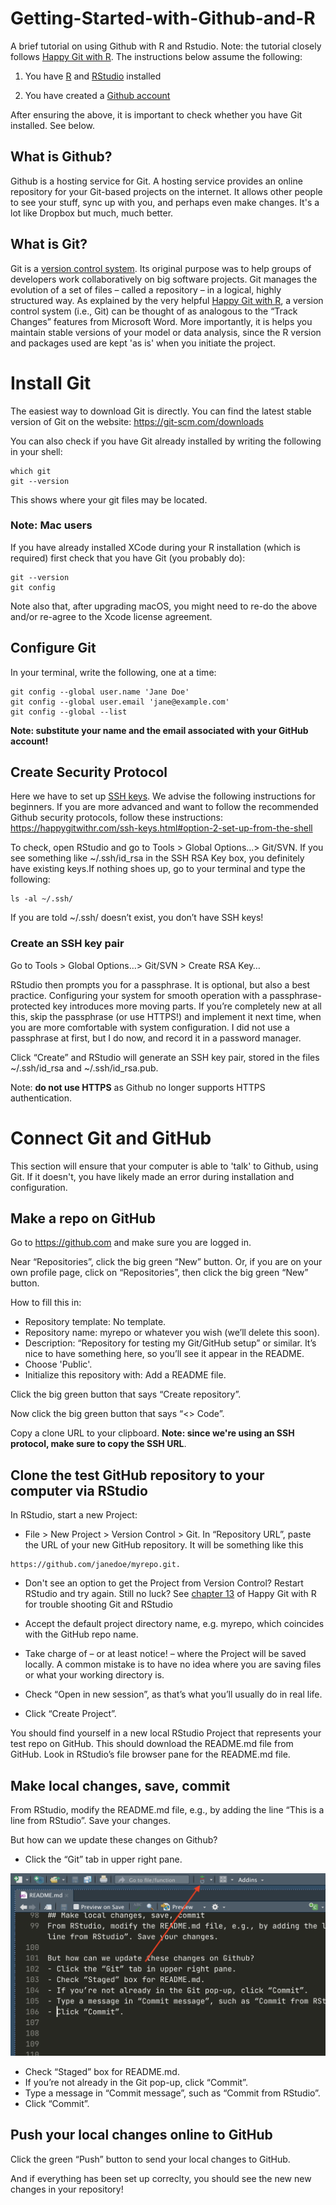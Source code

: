 # Getting-Started-with-Github-and-R
A brief tutorial on using Github with R and Rstudio. Note: the tutorial closely follows [Happy Git with R](https://happygitwithr.com/index.html). The instructions below assume the following:

1. You have [R](https://cloud.r-project.org/) and [RStudio](https://www.rstudio.com/products/rstudio/) installed

2. You have created a [Github account](https://github.com/join)

After ensuring the above, it is important to check whether you have Git installed. See below.

## What is Github?
Github is a hosting service for Git. A hosting service provides an online repository for your Git-based projects on the internet. It allows other people to see your stuff, sync up with you, and perhaps even make changes. It's a lot like Dropbox but much, much better.

## What is Git?
Git is a [version control system](https://en.wikipedia.org/wiki/Version_control). Its original purpose was to help groups of developers work collaboratively on big software projects. Git manages the evolution of a set of files – called a repository – in a logical, highly structured way. As explained by the very helpful [Happy Git with R](https://happygitwithr.com/big-picture.html), a version control system (i.e., Git) can be thought of as analogous to the “Track Changes” features from Microsoft Word. More importantly, it is helps you maintain stable versions of your model or data analysis, since the R version and packages used are kept 'as is' when you initiate the project.

# Install Git
The easiest way to download Git is directly. You can find the latest stable version of Git on the website: https://git-scm.com/downloads

You can also check if you have Git already installed by writing the following in your shell:
```{git}
which git
git --version
```
This shows where your git files may be located.

### Note: Mac users
If you have already installed XCode during your R installation (which is required) first check that you have Git (you probably do):
```{git}
git --version
git config
```
Note also that, after upgrading macOS, you might need to re-do the above and/or re-agree to the Xcode license agreement. 


## Configure Git
In your terminal, write the following, one at a time:
```{git}
git config --global user.name 'Jane Doe'
git config --global user.email 'jane@example.com'
git config --global --list
```
**Note: substitute your name and the email associated with your GitHub account!**

## Create Security Protocol
Here we have to set up [SSH keys](https://en.wikipedia.org/wiki/Ssh-keygen). We advise the following instructions for beginners. If you are more advanced and want to follow the recommended Github security protocols, follow these instructions: https://happygitwithr.com/ssh-keys.html#option-2-set-up-from-the-shell 

To check, open RStudio and go to Tools > Global Options…> Git/SVN. If you see something like ~/.ssh/id_rsa in the SSH RSA Key box, you definitely have existing keys.If nothing shoes up, go to your terminal and type the following:
```{git}
ls -al ~/.ssh/
```
If you are told ~/.ssh/ doesn’t exist, you don’t have SSH keys!

### Create an SSH key pair
Go to Tools > Global Options…> Git/SVN > Create RSA Key…

RStudio then prompts you for a passphrase. It is optional, but also a best practice. Configuring your system for smooth operation with a passphrase-protected key introduces more moving parts. If you’re completely new at all this, skip the passphrase (or use HTTPS!) and implement it next time, when you are more comfortable with system configuration. I did not use a passphrase at first, but I do now, and record it in a password manager.

Click “Create” and RStudio will generate an SSH key pair, stored in the files ~/.ssh/id_rsa and ~/.ssh/id_rsa.pub.

Note: **do not use HTTPS** as Github no longer supports HTTPS authentication.

# Connect Git and GitHub
This section will ensure that your computer is able to 'talk' to Github, using Git. If it doesn't, you have likely made an error during installation and configuration.

## Make a repo on GitHub
Go to https://github.com and make sure you are logged in.

Near “Repositories”, click the big green “New” button. Or, if you are on your own profile page, click on “Repositories”, then click the big green “New” button.

How to fill this in:
- Repository template: No template.
- Repository name: myrepo or whatever you wish (we’ll delete this soon).
- Description: “Repository for testing my Git/GitHub setup” or similar. It’s nice to have something here, so you’ll see it appear in the README.
- Choose 'Public'.
- Initialize this repository with: Add a README file.

Click the big green button that says “Create repository”.

Now click the big green button that says “<> Code”.

Copy a clone URL to your clipboard. **Note: since we're using an SSH protocol, make sure to copy the SSH URL**.

## Clone the test GitHub repository to your computer via RStudio
In RStudio, start a new Project:
- File > New Project > Version Control > Git. In “Repository URL”, paste the URL of your new GitHub repository. It will be something like this 
```{git}
https://github.com/janedoe/myrepo.git.
```
- Don't see an option to get the Project from Version Control? Restart RStudio and try again. Still no luck? See [chapter 13](https://happygitwithr.com/rstudio-see-git.html) of Happy Git with R for trouble shooting Git and RStudio

- Accept the default project directory name, e.g. myrepo, which coincides with the GitHub repo name.
- Take charge of – or at least notice! – where the Project will be saved locally. A common mistake is to have no idea where you are saving files or what your working directory is.
- Check “Open in new session”, as that’s what you’ll usually do in real life.
- Click “Create Project”.

You should find yourself in a new local RStudio Project that represents your test repo on GitHub. This should download the README.md file from GitHub. Look in RStudio’s file browser pane for the README.md file.

## Make local changes, save, commit
From RStudio, modify the README.md file, e.g., by adding the line “This is a line from RStudio”. Save your changes.

But how can we update these changes on Github?
- Click the “Git” tab in upper right pane.

![Git button](img/git_button.png)

- Check “Staged” box for README.md.
- If you’re not already in the Git pop-up, click “Commit”.
- Type a message in “Commit message”, such as “Commit from RStudio”.
- Click “Commit”.

## Push your local changes online to GitHub
Click the green “Push” button to send your local changes to GitHub.

And if everything has been set up correclty, you should see the new new changes in your repository!
